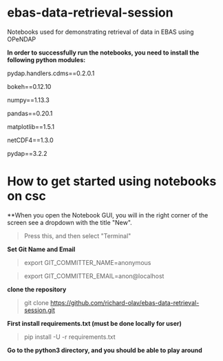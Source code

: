 # ebas-data-retrieval-session
Notebooks used for demonstrating retrieval of data in EBAS using OPeNDAP

**In order to successfully run the notebooks, you need to install the following python modules:**

pydap.handlers.cdms==0.2.0.1

bokeh==0.12.10

numpy==1.13.3

pandas==0.20.1

matplotlib==1.5.1

netCDF4==1.3.0

pydap==3.2.2

# How to get started using notebooks on csc

**When you open the Notebook GUI, you will in the right corner of the screen see a dropdown with the title "New".
> Press this, and then select "Terminal"

**Set Git Name and Email**
>export GIT_COMMITTER_NAME=anonymous

>export GIT_COMMITTER_EMAIL=anon@localhost

**clone the repository**
> git clone https://github.com/richard-olav/ebas-data-retrieval-session.git

**First install requirements.txt (must be done locally for user)**
> pip install -U -r requirements.txt

**Go to the python3 directory, and you should be able to play around**
